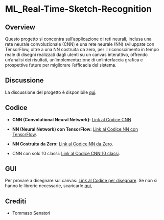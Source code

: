 # ML_Real-Time-Sketch-Recognition

## Overview
Questo progetto si concentra sull’applicazione di reti
neurali, inclusa una rete neurale convoluzionale (CNN)
e una rete neurale (NN) sviluppate con TensorFlow,
oltre a una NN costruita da zero, per il riconoscimento
in tempo reale di disegni realizzati dagli utenti
su un canvas interattivo, offrendo un’analisi dei
risultati, un’implementazione di un’interfaccia grafica e
prospettive future per migliorare l’efficacia del sistema.
## Discussione
La discussione del progetto è disponibile [qui]().
## Codice
- **CNN (Convolutional Neural Network):**
  [Link al Codice CNN](QuickDraw_CNN20.ipynb).

- **NN (Neural Network) con TensorFlow:**
  [Link al Codice NN con TensorFlow](QuickDraw_NN20.ipynb).

- **NN Costruita da Zero:**
  [Link al Codice NN da Zero](QuickDraw_20da0.ipynb).

- CNN con solo 10 classi:
  [Link al Codice CNN 10 classi](QuickDraw_CNN10.ipynb).
  
## GUI
Per provare a disegnare sul canvas:
[Link al Codice per disegnare](GUI/GUI_prova.ipynb).
Se non si hanno le librerie necessarie, scaricarle [qui](GUI/requirements.txt),

## Crediti
- Tommaso Senatori
